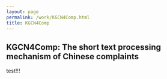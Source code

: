 ```yaml
---
layout: page
permalink: /work/KGCN4Comp.html
title: KGCN4Comp
---
```

## KGCN4Comp: The short text processing mechanism of Chinese complaints

test!!!